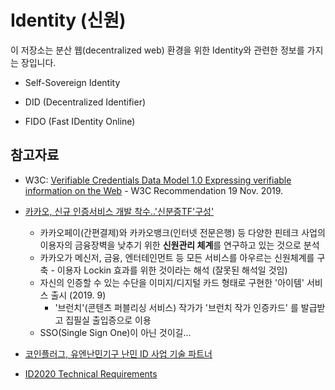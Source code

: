 # Identity (신원)

이 저장소는 분산 웹(decentralized web) 환경을 위한 Identity와 관련한 정보를 가지는 장입니다.

* Self-Sovereign Identity

* DID (Decentralized Identifier)

* FIDO (Fast IDentity Online)




## 참고자료

* W3C: [Verifiable Credentials Data Model 1.0 Expressing verifiable information on the Web](https://www.w3.org/TR/vc-data-model/#what-is-a-verifiable-credential) - W3C Recommendation 19 Nov. 2019.

* [카카오, 신규 인증서비스 개발 착수..'신분증TF'구성'](http://m.news1.kr/articles/?3812551&fbclid=IwAR3mLN5gK5jrDUe_zOCVSEPJQncT5BaOkQn1tfI6UjMb1HgAkChoPe0FEj8#_enliple)
  + 카카오페이(간편결제)와 카카오뱅크(인터넷 전문은행) 등 다양한 핀테크 사업의 이용자의 금융장벽을 낮추기 위한 **신원관리 체계**를 연구하고 있는 것으로 분석
  + 카카오가 메신저, 금융, 엔터테인먼트 등 모든 서비스를 아우르는 신원체계를 구축 - 이용자 Lockin 효과를 위한 것이라는 해석 (잘못된 해석일 것임)
  + 자신의 인증할 수 있는 수단을 이미지/디지털 카드 형태로 구현한 '아이템' 서비스 출시 (2019. 9)
      - '브런치'(콘텐츠 퍼블리싱 서비스) 작가가 '브런치 작가 인증카드' 를 발급받고 집필실 출입증으로 이용
  + SSO(Single Sign One)이 아닌 것이길... 

* [코인플러그, 유엔난민기구 난민 ID 사업 기술 파트너](https://dstreet.io/news/view-detail?id=N20191226164351927644&fbclid=IwAR0V5aywI0mCtzCK7-hCR3kqO69zSb7JoXyNYCBrrVus5wVRM4elU5ql0MM)

* [ID2020 Technical Requirements](https://docs.google.com/document/d/1X8wKvPr-xEnF43BK0Bg-qK-woVspQirP27bChEW8Y8Y/edit)




  
  
